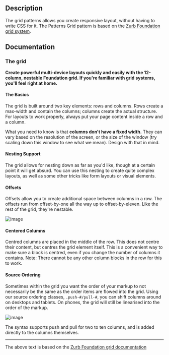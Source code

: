 ## Description
The grid patterns allows you create responsive layout, without having to write CSS for it. The Patterns Grid pattern is based on the [Zurb Foundation grid system](http://foundation.zurb.com/grid.php "The Zurb foundation website").

## Documentation
### The grid

**Create powerful multi-device layouts quickly and easily with the 12-column, nestable Foundation grid. If you're familiar with grid systems, you'll feel right at home.**

#### The Basics

The grid is built around two key elements: rows and columns. Rows create a max-width and contain the columns; columns create the actual structure. For layouts to work properly, always put your page content inside a row and a column.

What you need to know is that **columns don't have a fixed width.** They can vary based on the resolution of the screen, or the size of the window (try scaling down this window to see what we mean). Design with that in mind.

#### Nesting Support

The grid allows for nesting down as far as you'd like, though at a certain point it will get absurd. You can use this nesting to create quite complex layouts, as well as some other tricks like form layouts or visual elements.

#### Offsets

Offsets allow you to create additional space between columns in a row. The offsets run from offset-by-one all the way up to offset-by-eleven. Like the rest of the grid, they're nestable.

![image](/src/pat/grid/offsets.png)

#### Centered Columns

Centred columns are placed in the middle of the row. This does not centre their content, but centres the grid element itself. This is a convenient way to make sure a block is centred, even if you change the number of columns it contains. Note: There cannot be any other column blocks in the row for this to work.

#### Source Ordering

Sometimes within the grid you want the order of your markup to not necessarily be the same as the order items are flowed into the grid. Using our source ordering classes, `.push-#/pull-#`, you can shift columns around on desktops and tablets. On phones, the grid will still be linearised into the order of the markup.

![image](/src/pat/grid/source-ordering.png)

The syntax supports push and pull for two to ten columns, and is added directly to the columns themselves.

* * *

The above text is based on the [Zurb Foundation grid documentation](http://foundation.zurb.com/docs/grid.php)
